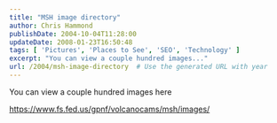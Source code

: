 ```yaml
---
title: "MSH image directory"
author: Chris Hammond
publishDate: 2004-10-04T11:28:00
updateDate: 2008-01-23T16:50:48
tags: [ 'Pictures', 'Places to See', 'SEO', 'Technology' ]
excerpt: "You can view a couple hundred images..."
url: /2004/msh-image-directory  # Use the generated URL with year
---
```

<P>You can view a couple hundred images here</P> <P><A href="https://www.fs.fed.us/gpnf/volcanocams/msh/images/">https://www.fs.fed.us/gpnf/volcanocams/msh/images/</A></P>
